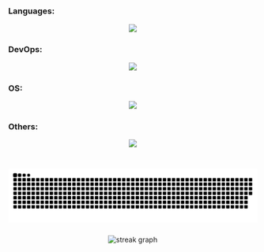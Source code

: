 
#
<h3 align="left">Languages:</h3>
<p align="center">
  <a href="#">
    <img src="https://skillicons.dev/icons?i=go,py,rust,java" />
  </a>
</p>
<h3 align="left">DevOps:</h3>
<p align="center">
  <a href="#">
    <img src="https://skillicons.dev/icons?i=git,github,gitlab,docker,kubernetes,aws,azure,gcp" />
  </a>
</p>
<h3 align="left">OS:</h3>
<p align="center">
  <a href="#">
    <img src="https://skillicons.dev/icons?i=windows,linux,arch,debian,kali,ubuntu" />
  </a>
</p>
<h3 align="left">Others:</h3>
<p align="center">
  <a href="#">
    <img src="https://skillicons.dev/icons?i=cloudflare,nginx,supabase,firebase" />
  </a>
</p>


###

<br clear="both">

<div align="center">
  <img src="https://raw.githubusercontent.com/ProPlays2312/ProPlays2312/output/snake.svg" alt="Snake animation" />
</div>

###


###

<div align="center">
  <img src="https://streak-stats.demolab.com?user=ProPlays2312&locale=en&mode=daily&theme=dark&hide_border=false&border_radius=5&order=3" height="220" alt="streak graph"  />
</div>

###

